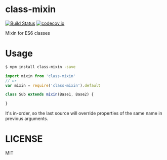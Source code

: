 # class-mixin
  [![Build Status](https://travis-ci.org/daysv/class-mixin.svg?branch=master)](https://travis-ci.org/daysv/class-mixin)
  [![codecov.io](https://codecov.io/github/daysv/class-mixin/coverage.svg?branch=master)](https://codecov.io/github/daysv/class-mixin?branch=master)
  
Mixin for ES6 classes

# Usage

```bash
$ npm install class-mixin -save
```

```js
import mixin from 'class-mixin'
// or
var mixin = require('class-mixin').default
```

```js
class Sub extends mixin(Base1, Base2) {

}
```
It's in-order, so the last source will override properties of the same name in previous arguments.

# LICENSE
MIT
